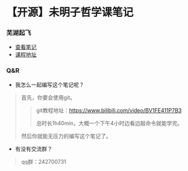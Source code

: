 # 【开源】未明子哲学课笔记

### 芜湖起飞

* [查看笔记](https://gitee.com/tcsn_site/vmz-ismism/blob/master/%E6%9C%AA%E6%98%8E%E5%AD%90%E5%93%B2%E5%AD%A6%E8%AF%BE%E7%AC%94%E8%AE%B0.md)
* [课程地址](https://space.bilibili.com/23191782/)

### Q&R

* 我怎么一起编写这个笔记呢？

> 首先，你要会使用git。
>
> > git教程地址：https://www.bilibili.com/video/BV1FE411P7B3
> >
> > 总时长1h40min，大概一个下午4小时边看边敲命令就能学完。
>
> 然后你就能无压力的编写这个笔记了。

* 有没有交流群？

> qq群：242700731


